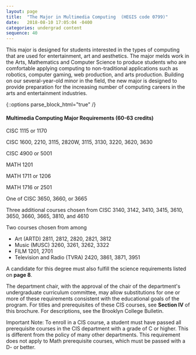 ```yaml
---
layout: page
title:  "The Major in Multimedia Computing  (HEGIS code 0799)"
date:   2018-08-10 17:05:04 -0400
categories: undergrad content
sequence: 40
---
```


This major is designed for students interested in the types of computing that are
used for entertainment, art and aesthetics. The major melds work in the Arts, Mathematics and Computer Science to produce students who are comfortable applying computing to non-traditional applications such as robotics, computer gaming, web production, and arts production. Building on our several-year-old minor in the field, the new major is designed to provide preparation for the increasing number of computing careers in the arts and entertainment industries.


{::options parse_block_html="true" /}
<div class="callout">
<h4>Multimedia Computing Major Requirements (60-63 credits)</h4>

CISC 1115 or 1170

CISC 1600, 2210, 3115, 2820W, 3115, 3130, 3220, 3620, 3630

CISC 4900 or 5001

MATH 1201

MATH 1711 or 1206

MATH 1716 or 2501

One of CISC 3650, 3660, or 3665

Three additional courses chosen from
CISC 3140, 3142, 3410, 3415, 3610, 3650, 3660, 3665, 3810, and 4610

Two courses chosen from among
- Art (ARTD) 2811, 2812, 2820, 2821, 3812
- Music (MUSC) 3260, 3261, 3262, 3322
- FILM 1201, 2701
- Television and Radio (TVRA) 2420, 3861, 3871, 3951

A candidate for this degree must also fulfill the science requirements listed on **page 8**.
</div>


The department chair, with the approval of the chair of the department's undergraduate curriculum committee, may allow substitutions for one or more of these requirements consistent with the educational goals of the program. For titles and prerequisites of these CIS courses, see **Section IV** of this brochure. For descriptions, see the Brooklyn College Bulletin.

<div class="callout">
Important Note: To enroll in a CIS course, a student must have passed all prerequisite courses in the CIS department with a grade of C or higher. This is different from the policy of many other departments. This requirement does not apply to Math prerequisite courses, which must be passed with a D- or better.
</div>
